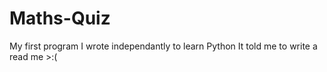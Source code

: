 # Maths-Quiz
My first program I wrote independantly to learn Python
It told me to write a read me >:(
